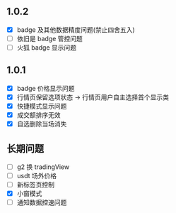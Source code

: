 ## 1.0.2

- [x] badge 及其他数据精度问题(禁止四舍五入)
- [ ] 依旧是 badge 管控问题
- [ ] 火狐 badge 显示问题

## 1.0.1

- [x] badge 价格显示问题
- [x] 行情页保留选项状态 -> 行情页用户自主选择首个显示类
- [x] 快捷模式显示问题
- [x] 成交额排序无效
- [x] 自选删除当场消失

## 长期问题

- [ ] g2 换 tradingView
- [ ] usdt 场外价格
- [ ] 新标签页控制
- [x] 小窗模式
- [ ] 通知数据控速问题
